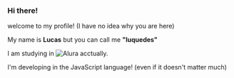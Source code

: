 ### Hi there! 

welcome to my profile! (I have no idea why you are here)

My name is **Lucas** but you can call me **"luquedes"**

I am studying in ![Alura](https://www.alura.com.br/)
 acctually. 

I'm developing in the JavaScript language! (even if it doesn't matter much)


